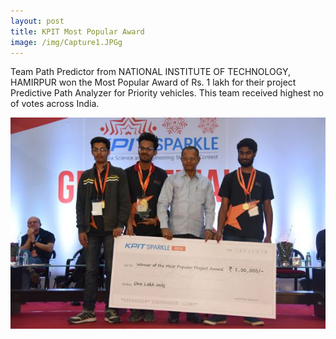 ```yaml
---
layout: post
title: KPIT Most Popular Award
image: /img/Capture1.JPGg
---
```


Team Path Predictor from NATIONAL INSTITUTE OF TECHNOLOGY, HAMIRPUR won the Most Popular Award of Rs. 1 lakh for their project Predictive Path Analyzer for Priority vehicles. This team received highest no of votes across India.

![](/img/Capture1.JPG)
